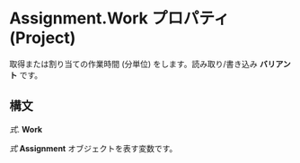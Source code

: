 
# Assignment.Work プロパティ (Project)

取得または割り当ての作業時間 (分単位) をします。読み取り/書き込み **バリアント** です。


## 構文

 _式_. **Work**

 _式_ **Assignment** オブジェクトを表す変数です。


